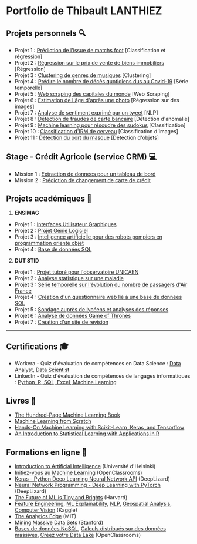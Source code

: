 # Portfolio de Thibault LANTHIEZ

## Projets personnels :mag:

* Projet 1 : [Prédiction de l'issue de matchs foot](https://github.com/ThibaultLanthiez/Prediction-issue-matchs-foot) [Classification et régression]
* Projet 2 : [Régression sur le prix de vente de biens immobiliers](https://github.com/ThibaultLanthiez/Regression-prix-vente-biens-immobiliers) [Régression]
* Projet 3 : [Clustering de genres de musiques](https://github.com/ThibaultLanthiez/Clustering-genres-musiques) [Clustering]
* Projet 4 : [Prédire le nombre de décès quotidiens dus au Covid-19](https://github.com/ThibaultLanthiez/Prediction-nombre-deces-quotidiens-Covid-19) [Série temporelle]
* Projet 5 : [Web scraping des capitales du monde](https://github.com/ThibaultLanthiez/Web-scaping) [Web Scraping]
* Projet 6 : [Estimation de l'âge d'après une photo](https://github.com/ThibaultLanthiez/Estimation-age-photo) [Régression sur des images]
* Projet 7 : [Analyse de sentiment exprimé par un tweet](https://github.com/ThibaultLanthiez/Analyse-sentiment-tweet) [NLP]
* Projet 8 : [Détection de fraudes de carte bancaire](https://github.com/ThibaultLanthiez/Detection-fraude-carte-bancaire) [Détection d'anomalie]
* Projet 9 : [Machine learning pour résoudre des sudokus](https://github.com/ThibaultLanthiez/Resolveur-de-sudoku) [Classification] 
* Projet 10 : [Classification d'IRM de cerveau](https://github.com/ThibaultLanthiez/Classification-IRM-cerveau) [Classification d'images] 
* Projet 11 : [Détection du port du masque](https://github.com/ThibaultLanthiez/Detection-port-masque) [Détection d'objets] 

## Stage - Crédit Agricole (service CRM) :computer:

* Mission 1 : [Extraction de données pour un tableau de bord](https://github.com/ThibaultLanthiez/Extraction-donnees-tableau-bord)
* Mission 2 : [Prédiction de changement de carte de crédit](https://github.com/ThibaultLanthiez/Prediction-changement-carte-credit)

## Projets académiques :school_satchel:

1. **ENSIMAG**
* Projet 1 : [Interfaces Utilisateur Graphiques](https://github.com/ThibaultLanthiez/Interfaces-Utilisateur-Graphiques)
* Projet 2 : [Projet Génie Logiciel](https://github.com/ThibaultLanthiez/Projet-Genie-Logiciel)
* Projet 3 : [Intelligence artificielle pour des robots pompiers en programmation orienté objet](https://github.com/ThibaultLanthiez/Projet-Universite-Caen)
* Projet 4 : [Base de données SQL](https://github.com/ThibaultLanthiez/Base-de-donnees-SQL)


2. **DUT STID**
* Projet 1 : [Projet tutoré pour l'observatoire UNICAEN](https://github.com/ThibaultLanthiez/Projet-observatoire-UNICAEN)
* Projet 2 : [Analyse statistique sur une maladie](https://github.com/ThibaultLanthiez/Resolveur-de-sudoku)
* Projet 3 : [Série temporelle sur l'évolution du nombre de passagers d'Air France](https://github.com/ThibaultLanthiez/Resolveur-de-sudoku)
* Projet 4 : [Création d'un questionnaire web lié à une base de données SQL](https://github.com/ThibaultLanthiez/Resolveur-de-sudoku)
* Projet 5 : [Sondage auprès de lycéens et analyses des réponses](https://github.com/ThibaultLanthiez/Resolveur-de-sudoku)
* Projet 6 : [Analyse de données Game of Thrones](https://github.com/ThibaultLanthiez/Resolveur-de-sudoku)
* Projet 7 : [Création d'un site de révision](https://github.com/ThibaultLanthiez/Site-revision)

-----

## Certifications :mortar_board:

* Workera - Quiz d'évaluation de compétences en Data Science : [Data Analyst](https://app.workera.ai/public/candidate/certificate?code=XOFK4ULP), [Data Scientist](https://app.workera.ai/public/candidate/certificate?code=B6L1EUNU)
* LinkedIn - Quiz d'évaluation de compétences de langages informatiques : [Python, R, SQL, Excel, Machine Learning](https://www.linkedin.com/in/thibault-lanthiez-3b300b175/)

## Livres :blue_book:

* [The Hundred-Page Machine Learning Book](https://www.amazon.fr/Hundred-Page-Machine-Learning-Book-English-ebook/dp/B07MGCNKXB/ref=sr_1_1?__mk_fr_FR=%C3%85M%C3%85%C5%BD%C3%95%C3%91&crid=2WO6GK9C6JUJ0&dchild=1&keywords=100+pages+machine+learning&qid=1607118238&quartzVehicle=95-1229&replacementKeywords=pages+machine+learning&sprefix=100+pages+%2Caps%2C350&sr=8-1)
* [Machine Learning from Scratch](https://dafriedman97.github.io/mlbook/content/introduction.html)
* [Hands-On Machine Learning with Scikit-Learn, Keras, and Tensorflow](https://www.amazon.fr/Hands-Machine-Learning-Scikit-learn-Tensorflow/dp/1492032646/ref=pd_lpo_14_t_0/258-0304242-3340961?_encoding=UTF8&pd_rd_i=1492032646&pd_rd_r=b7a34edd-de30-4d8f-8538-8877f20dce05&pd_rd_w=YJud1&pd_rd_wg=SescO&pf_rd_p=a9e8383d-b25d-45ec-acc2-a094dd781c31&pf_rd_r=A5E4EQYGHAPF83RPKMNT&psc=1&refRID=A5E4EQYGHAPF83RPKMNT)
* [An Introduction to Statistical Learning with Applications in R](https://www.amazon.fr/Introduction-Statistical-Learning-Applications/dp/1461471370)


## Formations en ligne :rocket:

* [Introduction to Artificial Intelligence](https://www.elementsofai.fr/) (Université d'Helsinki)
* [Initiez-vous au Machine Learning](https://openclassrooms.com/fr/courses/4011851-initiez-vous-au-machine-learning) (OpenClassrooms)
* [Keras - Python Deep Learning Neural Network API](https://deeplizard.com/learn/playlist/PLZbbT5o_s2xrwRnXk_yCPtnqqo4_u2YGL) (DeepLizard)
* [Neural Network Programming - Deep Learning with PyTorch](https://deeplizard.com/learn/playlist/PLZbbT5o_s2xrfNyHZsM6ufI0iZENK9xgG) (DeepLizard)
* [The Future of ML is Tiny and Brights](https://online-learning.harvard.edu/course/future-ml-tiny-and-bright?delta=0) (Harvard)
* [Feature Engineering](https://www.kaggle.com/learn/feature-engineering), [ML Explainability](https://www.kaggle.com/learn/machine-learning-explainability), [NLP](https://www.kaggle.com/learn/natural-language-processing), [Geospatial Analysis](https://www.kaggle.com/learn/geospatial-analysis), [Computer Vision](https://www.kaggle.com/learn/computer-vision) (Kaggle)
* [The Analytics Edge](https://www.edx.org/course/the-analytics-edge) (MIT)
* [Mining Massive Data Sets](https://online.stanford.edu/courses/soe-ycs0007-mining-massive-data-sets) (Stanford)
* [Bases de données NoSQL](https://openclassrooms.com/fr/courses/4462426-maitrisez-les-bases-de-donnees-nosql), [Calculs distribués sur des données massives](https://openclassrooms.com/fr/courses/4297166-realisez-des-calculs-distribues-sur-des-donnees-massives), [Créez votre Data Lake](https://openclassrooms.com/fr/courses/4467481-creez-votre-data-lake) (OpenClassrooms)
